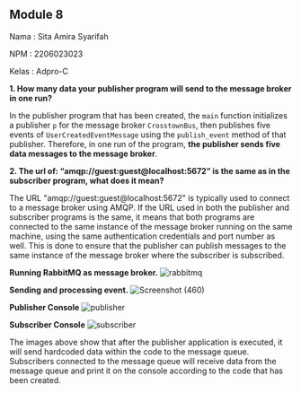 ## Module 8
Nama    : Sita Amira Syarifah

NPM     : 2206023023

Kelas   : Adpro-C

**1. How many data your publisher program will send to the message broker in one run?**

In the publisher program that has been created, the `main` function initializes a publisher `p` for the message broker `CrosstownBus`, then publishes five events of `UserCreatedEventMessage` using the `publish_event` method of that publisher. Therefore, in one run of the program, **the publisher sends five data messages to the message broker**.


**2. The url of: “amqp://guest:guest@localhost:5672” is the same as in the subscriber program, what does it mean?**

The URL "amqp://guest:guest@localhost:5672" is typically used to connect to a message broker using AMQP. If the URL used in both the publisher and subscriber programs is the same, it means that both programs are connected to the same instance of the message broker running on the same machine, using the same authentication credentials and port number as well. This is done to ensure that the publisher can publish messages to the same instance of the message broker where the subscriber is subscribed.

**Running RabbitMQ as message broker.**
![rabbitmq](https://github.com/sitaamirasyarifah/modul8-publisher/assets/122429830/7ab6e490-e323-4b76-aef0-620775669054)

**Sending and processing event.**
![Screenshot (460)](https://github.com/sitaamirasyarifah/modul8-publisher/assets/122429830/3b09f4af-cb65-41b4-8257-462d15a08d17)


**Publisher Console**
![publisher](https://github.com/sitaamirasyarifah/modul8-publisher/assets/122429830/eb57a427-7959-4db2-8f50-904e4a26c534)

**Subscriber Console**
![subscriber](https://github.com/sitaamirasyarifah/modul8-publisher/assets/122429830/41d8a1c0-cd9b-4407-9830-8bc00f2081b7)

The images above show that after the publisher application is executed, it will send hardcoded data within the code to the message queue. Subscribers connected to the message queue will receive data from the message queue and print it on the console according to the code that has been created.

